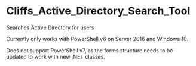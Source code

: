 # Cliffs_Active_Directory_Search_Tool
Searches Active Directory for users

Currently only works with PowerShell v6 on Server 2016 and Windows 10.

Does not support PowerShell v7, as the forms structure needs to be updated to work with new .NET classes.